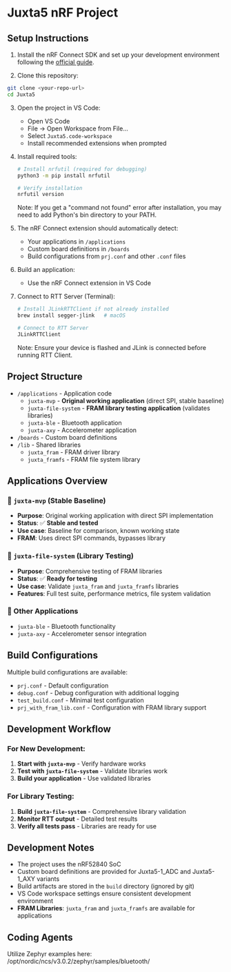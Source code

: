 # Juxta5 nRF Project

## Setup Instructions

1. Install the nRF Connect SDK and set up your development environment following the [official guide](https://developer.nordicsemi.com/nRF_Connect_SDK/doc/latest/nrf/getting_started.html).

2. Clone this repository:
```bash
git clone <your-repo-url>
cd Juxta5
```

3. Open the project in VS Code:
   - Open VS Code
   - File -> Open Workspace from File...
   - Select `Juxta5.code-workspace`
   - Install recommended extensions when prompted

4. Install required tools:
   ```bash
   # Install nrfutil (required for debugging)
   python3 -m pip install nrfutil
   
   # Verify installation
   nrfutil version
   ```
   Note: If you get a "command not found" error after installation, you may need to add Python's bin directory to your PATH.

5. The nRF Connect extension should automatically detect:
   - Your applications in `/applications`
   - Custom board definitions in `/boards`
   - Build configurations from `prj.conf` and other `.conf` files

6. Build an application:
   - Use the nRF Connect extension in VS Code

7. Connect to RTT Server (Terminal):
   ```bash
   # Install JLinkRTTClient if not already installed
   brew install segger-jlink   # macOS
   
   # Connect to RTT Server
   JLinkRTTClient
   ```
   Note: Ensure your device is flashed and JLink is connected before running RTT Client.

## Project Structure

- `/applications` - Application code
  - `juxta-mvp` - **Original working application** (direct SPI, stable baseline)
  - `juxta-file-system` - **FRAM library testing application** (validates libraries)
  - `juxta-ble` - Bluetooth application
  - `juxta-axy` - Accelerometer application
- `/boards` - Custom board definitions
- `/lib` - Shared libraries
  - `juxta_fram` - FRAM driver library
  - `juxta_framfs` - FRAM file system library

## Applications Overview

### 🎯 `juxta-mvp` (Stable Baseline)
- **Purpose**: Original working application with direct SPI implementation
- **Status**: ✅ **Stable and tested**
- **Use case**: Baseline for comparison, known working state
- **FRAM**: Uses direct SPI commands, bypasses library

### 🧪 `juxta-file-system` (Library Testing)
- **Purpose**: Comprehensive testing of FRAM libraries
- **Status**: ✅ **Ready for testing**
- **Use case**: Validate `juxta_fram` and `juxta_framfs` libraries
- **Features**: Full test suite, performance metrics, file system validation

### 📱 Other Applications
- `juxta-ble` - Bluetooth functionality
- `juxta-axy` - Accelerometer sensor integration

## Build Configurations

Multiple build configurations are available:
- `prj.conf` - Default configuration
- `debug.conf` - Debug configuration with additional logging
- `test_build.conf` - Minimal test configuration
- `prj_with_fram_lib.conf` - Configuration with FRAM library support

## Development Workflow

### For New Development:
1. **Start with `juxta-mvp`** - Verify hardware works
2. **Test with `juxta-file-system`** - Validate libraries work
3. **Build your application** - Use validated libraries

### For Library Testing:
1. **Build `juxta-file-system`** - Comprehensive library validation
2. **Monitor RTT output** - Detailed test results
3. **Verify all tests pass** - Libraries are ready for use

## Development Notes

- The project uses the nRF52840 SoC
- Custom board definitions are provided for Juxta5-1_ADC and Juxta5-1_AXY variants
- Build artifacts are stored in the `build` directory (ignored by git)
- VS Code workspace settings ensure consistent development environment
- **FRAM Libraries**: `juxta_fram` and `juxta_framfs` are available for applications 

## Coding Agents

Utilize Zephyr examples here: /opt/nordic/ncs/v3.0.2/zephyr/samples/bluetooth/
